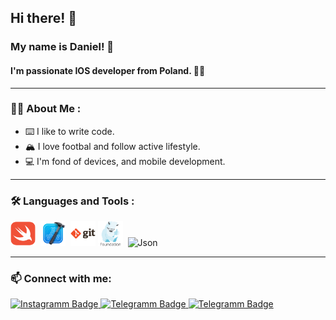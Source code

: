 ## Hi there! 👋
###  My name is Daniel! 👀
#### I'm passionate IOS developer from Poland. 🥷🏽

---
  
### 👨‍💻 About Me :

  - ⌨️ I like to write code.
  - 🏔 I love footbal and follow active lifestyle. 
  - 💻 I'm fond of devices, and mobile development.
  
  ---
    
### 🛠 Languages and Tools :

<div>
  <img src="https://github.com/devicons/devicon/blob/master/icons/swift/swift-original.svg" title="Swift" alt="Swift" width="40" height="40"/>&nbsp;
  <img src="https://github.com/devicons/devicon/blob/master/icons/xcode/xcode-original.svg" title="XCode" alt="XCode" width="40" height="40"/>&nbsp;
  <img src="https://github.com/devicons/devicon/blob/master/icons/git/git-original-wordmark.svg" title="Git" **alt="Git" width="40" height="40"/>
  <img src="https://github.com/devicons/devicon/blob/master/icons/foundation/foundation-original-wordmark.svg" title="Foundation" alt="Foundation" width="40" height="40"/>&nbsp;
  <img src="https://cdn.icon-icons.com/icons2/2107/PNG/512/file_type_json_official_icon_130502.png" title="Json" alt="Json" width="40" height="40"/>&nbsp;
</div>
  
  ---
  
  
  ### 📫 Connect with me:
<div id="badges">
  <a href="https://www.linkedin.com/in/auhustsinovich-d/">
    <img width="145px" height="40" src="https://img.shields.io/badge/LinkedIn-blue?logo=linkedin&logoColor=white&style=for-the-badge" alt="Instagramm Badge"/>
  </a>
  <a href="mailto:http://auhustsinovich.d@gmail.com">
    <img width="145px" height="40" src="https://img.shields.io/badge/Gmail-D14836?style=for-the-badge&logo=gmail&logoColor=white" alt="Telegramm Badge"/>
  <a href="https://www.facebook.com/d.auhustsinovich/">
    <img width="145px" height="40" src="https://img.shields.io/badge/Facebook-1877F2?style=for-the-badge&logo=facebook&logoColor=white" alt="Telegramm Badge"/>  
</div>
   </div>

